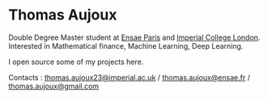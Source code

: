 # Thomas Aujoux

Double Degree Master student at [Ensae Paris](https://www.ensae.fr/en/) and [Imperial College London](https://www.imperial.ac.uk/study/courses/postgraduate-taught/mathematics-finance/). Interested in Mathematical finance, Machine Learning, Deep Learning. 

I open source some of my projects here. 

Contacts : thomas.aujoux23@imperial.ac.uk
/ thomas.aujoux@ensae.fr
/ thomas.aujoux@gmail.com
